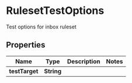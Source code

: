 

# RulesetTestOptions

Test options for inbox ruleset

## Properties

| Name | Type | Description | Notes |
|------------ | ------------- | ------------- | -------------|
|**testTarget** | **String** |  |  |



